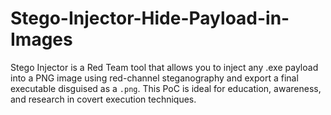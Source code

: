 # Stego-Injector-Hide-Payload-in-Images
Stego Injector is a Red Team tool that allows you to inject any .exe payload into a PNG image using red-channel steganography and export a final executable disguised as a `.png`. This PoC is ideal for education, awareness, and research in covert execution techniques.
